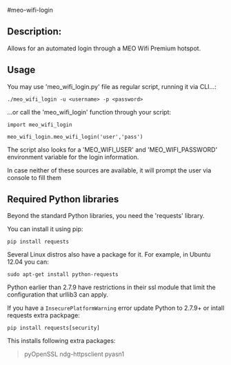 #meo-wifi-login

## Description:
Allows for an automated login through a MEO Wifi Premium hotspot.

## Usage
You may use 'meo_wifi_login.py' file as regular script, running it via CLI...:

```
./meo_wifi_login -u <username> -p <password>
```

...or call the 'meo_wifi_login' function through your script:
```
import meo_wifi_login

meo_wifi_login.meo_wifi_login('user','pass')
```

The script also looks for a 'MEO_WIFI_USER' and 'MEO_WIFI_PASSWORD' environment variable for the login information.

In case neither of these sources are available, it will prompt the user via console to fill them


## Required Python libraries
Beyond the standard Python libraries, you need the 'requests' library.

You can install it using pip:

```
pip install requests 
```

Several Linux distros also have a package for it. For example, in Ubuntu 12.04 you can:

```
sudo apt-get install python-requests
```

Python earlier than 2.7.9 have restrictions in their ssl module that limit the configuration that urllib3 can apply.

If you have a `InsecurePlatformWarning` error update Python to 2.7.9+ or intall requests extra packpage:

`pip install requests[security]` 

This installs following extra packages:

> pyOpenSSL
> ndg-httpsclient
> pyasn1

